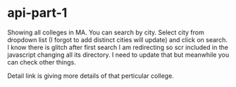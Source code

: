 # api-part-1
Showing all colleges in MA. You can search by city. Select city from dropdown list (I forgot to add distinct cities will update) and click on search. 
I know there is glitch after first search I am redirecting so scr included in the javascript changing all its directory. 
I need to update that but meanwhile you can check other things.

Detail link is giving more details of that perticular college.
